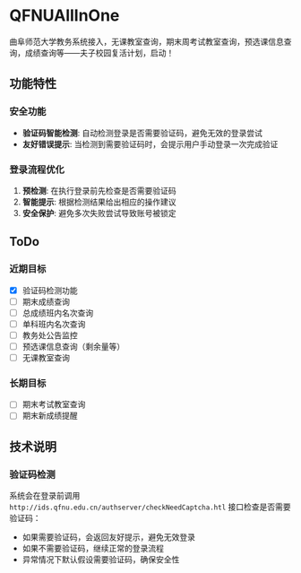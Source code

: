 # QFNUAllInOne

曲阜师范大学教务系统接入，无课教室查询，期末周考试教室查询，预选课信息查询，成绩查询等——夫子校园复活计划，启动！

## 功能特性

### 安全功能

- **验证码智能检测**: 自动检测登录是否需要验证码，避免无效的登录尝试
- **友好错误提示**: 当检测到需要验证码时，会提示用户手动登录一次完成验证

### 登录流程优化

1. **预检测**: 在执行登录前先检查是否需要验证码
2. **智能提示**: 根据检测结果给出相应的操作建议
3. **安全保护**: 避免多次失败尝试导致账号被锁定

## ToDo

### 近期目标

- [x] 验证码检测功能
- [ ] 期末成绩查询
- [ ] 总成绩班内名次查询
- [ ] 单科班内名次查询
- [ ] 教务处公告监控
- [ ] 预选课信息查询（剩余量等）
- [ ] 无课教室查询

### 长期目标

- [ ] 期末考试教室查询
- [ ] 期末新成绩提醒

## 技术说明

### 验证码检测

系统会在登录前调用 `http://ids.qfnu.edu.cn/authserver/checkNeedCaptcha.htl` 接口检查是否需要验证码：

- 如果需要验证码，会返回友好提示，避免无效登录
- 如果不需要验证码，继续正常的登录流程
- 异常情况下默认假设需要验证码，确保安全性
